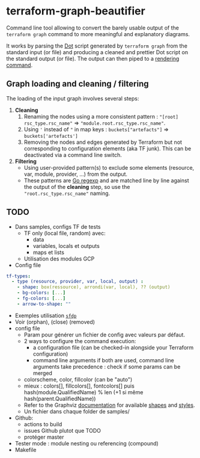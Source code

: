 # terraform-graph-beautifier

Command line tool allowing to convert the barely usable output of the `terraform graph` command to more meaningful and explanatory diagrams.

It works by parsing the [Dot](https://www.graphviz.org/doc/info/lang.html) script generated by `terraform graph` from the standard input (or file) and producing a cleaned and prettier Dot script on the standard output (or file).
The output can then piped to a [rendering command](https://linux.die.net/man/1/dot).

## Graph loading and cleaning / filtering
The loading of the input graph involves several steps:
1. **Cleaning**
   1. Renaming the nodes using a more consistent pattern : `"[root] rsc_type.rsc_name"` => `"module.root.rsc_type.rsc_name"`.
   1. Using `'` instead of `"` in map keys : `buckets["artefacts"]` => `buckets['artefacts']`
   1. Removing the nodes and edges generated by Terraform but not corresponding to configuration elements (aka TF junk). This can be deactivated via a command line switch.
1. **Filtering**
   - Using user-provided pattern(s) to exclude some elements (resource, var, module, provider, ...) from the output.
   - These patterns are [Go regexp](https://golang.org/pkg/regexp/) and are matched line by line against the output of the **cleaning** step, so use the `"root.rsc_type.rsc_name"` naming. 

## TODO
- Dans samples, configs TF de tests
  - TF only (local file, random) avec:
    - data
    - variables, locals et outputs
    - maps et lists
  - Utilisation des modules GCP
- Config file
```yaml
tf-types:
  - type (resource, provider, var, local, output) :
    - shape: box(ressource), arrondi(var, local), ?? (output)
    - bg-colors: [...]
    - fg-colors: [...]
    - arrow-to-shape: ""
```
- Exemples utilisation [`sfdp`](https://linux.die.net/man/1/sfdp)
- Voir (orphan), (close) (removed)
- config file
    - Param pour générer un fichier de config avec valeurs par défaut. 
    - 2 ways to configure the command execution:
        - a configuration file (can be checked-in alongside your Terraform configuration)
        - command line arguments
        if both are used, command line arguments take precedence : check if some params can be merged
    - colorscheme, color, fillcolor (can be "auto")
    - mieux : colors[], fillcolors[], fontcolors[] puis hash(module.QualifiedName) % len (+1 si même hash(parent.QualifiedName))
    - Refer to the Graphviz [documentation](https://www.graphviz.org/doc/info/) for available [shapes](https://www.graphviz.org/doc/info/shapes.html) and [styles](https://www.graphviz.org/doc/info/attrs.html#k:style).
    - Un fichier dans chaque folder de samples/
- Github:
    - actions to build
    - issues Github plutot que TODO
    - protéger master
- Tester mode : module nesting ou referencing (compound)
- Makefile
